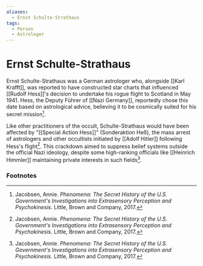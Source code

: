```yaml
---
aliases:
  - Ernst Schulte-Strathaus
tags:
  - Person
  - Astrologer
---
```

# Ernst Schulte-Strathaus

Ernst Schulte-Strathaus was a German astrologer who, alongside [[Karl Krafft]], was reported to have constructed star charts that influenced [[Rudolf Hess]]'s decision to undertake his rogue flight to Scotland in May 1941. Hess, the Deputy Führer of [[Nazi Germany]], reportedly chose this date based on astrological advice, believing it to be cosmically suited for his secret mission[^1].

Like other practitioners of the occult, Schulte-Strathaus would have been affected by "[[Special Action Hess]]" (Sonderaktion Heß), the mass arrest of astrologers and other occultists initiated by [[Adolf Hitler]] following Hess's flight[^1]. This crackdown aimed to suppress belief systems outside the official Nazi ideology, despite some high-ranking officials like [[Heinrich Himmler]] maintaining private interests in such fields[^1].

### Footnotes
[^1]: Jacobsen, Annie. *Phenomena: The Secret History of the U.S. Government's Investigations into Extrasensory Perception and Psychokinesis*. Little, Brown and Company, 2017.
